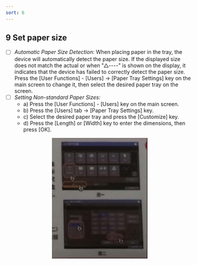 ```yaml
---
sort: 6
---
```

## **9** **Set paper size**
- [ ]	*Automatic Paper Size Detection:*
When placing paper in the tray, the device will automatically detect the paper size. If the displayed size does not match the actual or when "△----" is shown on the display, it indicates that the device has failed to correctly detect the paper size. Press the [User Functions] - [Users] -> [Paper Tray Settings] key on the main screen to change it, then select the desired paper tray on the screen.
- [ ]	*Setting Non-standard Paper Sizes:*
    - a) Press the [User Functions] - [Users] key on the main screen.
    - b) Press the [Users] tab -> [Paper Tray Settings] key. 
    - c) Select the desired paper tray and press the [Customize] key. 
    - d) Press the [Length] or [Width] key to enter the dimensions, then press [OK].
<div align=center><img src="https://github.com/LttGenius/seuwx-print.github.io/blob/main/images/mobile_device_13.png?raw=true"></div>